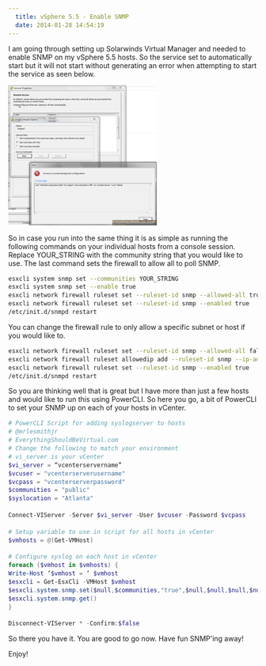 ```yaml
---
  title: vSphere 5.5 - Enable SNMP
  date: 2014-01-28 14:54:19
---
```


I am going through setting up Solarwinds Virtual Manager and needed to
enable SNMP on my vSphere 5.5 hosts. So the service set to automatically
start but it will not start without generating an error when attempting
to start the service as seen below.

![14-28-44](../../assets/14-28-44-300x284.png)

So in case you run into the same thing it is as simple as running the
following commands on your individual hosts from a console session.
Replace YOUR_STRING with the community string that you would like to
use. The last command sets the firewall to allow all to poll SNMP.

```bash
esxcli system snmp set --communities YOUR_STRING
esxcli system snmp set --enable true
esxcli network firewall ruleset set --ruleset-id snmp --allowed-all true
esxcli network firewall ruleset set --ruleset-id snmp --enabled true
/etc/init.d/snmpd restart
```

You can change the firewall rule to only allow a specific subnet or host
if you would like to.

```bash
esxcli network firewall ruleset set --ruleset-id snmp --allowed-all false
esxcli network firewall ruleset allowedip add --ruleset-id snmp --ip-address 10.0.101.0/24
esxcli network firewall ruleset set --ruleset-id snmp --enabled true
/etc/init.d/snmpd restart
```

So you are thinking well that is great but I have more than just a few
hosts and would like to run this using PowerCLI. So here you go, a bit
of PowerCLI to set your SNMP up on each of your hosts in vCenter.

```powershell
# PowerCLI Script for adding syslogserver to hosts
# @mrlesmithjr
# EverythingShouldBeVirtual.com
# Change the following to match your environment
# vi_server is your vCenter
$vi_server = “vcenterservername”
$vcuser = "vcenterserverusername"
$vcpass = "vcenterserverpassword"
$communities = "public"
$syslocation = "Atlanta"

Connect-VIServer -Server $vi_server -User $vcuser -Password $vcpass

# Setup variable to use in script for all hosts in vCenter
$vmhosts = @(Get-VMHost)

# Configure syslog on each host in vCenter
foreach ($vmhost in $vmhosts) {
Write-Host ‘$vmhost = ‘ $vmhost
$esxcli = Get-EsxCli -VMHost $vmhost
$esxcli.system.snmp.set($null,$communities,"true",$null,$null,$null,$null,$null,$null,$null,$null,$null,$syslocation)
$esxcli.system.snmp.get()
}

Disconnect-VIServer * -Confirm:$false
```

So there you have it. You are good to go now. Have fun SNMP'ing away!

Enjoy!
